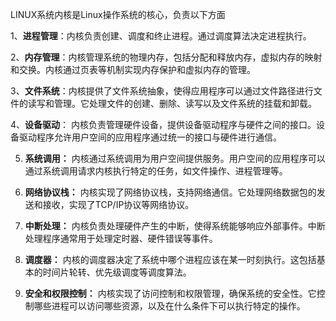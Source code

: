 LINUX系统内核是Linux操作系统的核心，负责以下方面

 1、**进程管理**：内核负责创建、调度和终止进程。通过调度算法决定进程执行。

 2、**内存管理**：内核管理系统的物理内存，包括分配和释放内存，虚拟内存的映射和交换。内核通过页表等机制实现内存保护和虚拟内存的管理。

 3、**文件系统**：内核提供了文件系统抽象，使得应用程序可以通过文件路径进行文件的读写和管理。它处理文件的创建、删除、读写以及文件系统的挂载和卸载。    

 4、**设备驱动**： 内核负责管理硬件设备，提供设备驱动程序与硬件之间的接口。设备驱动程序允许用户空间的应用程序通过统一的接口与硬件进行通信。

 5. **系统调用：** 内核通过系统调用为用户空间提供服务。用户空间的应用程序可以通过系统调用请求内核执行特定的任务，如文件操作、进程管理等。

 6. **网络协议栈：** 内核实现了网络协议栈，支持网络通信。它处理网络数据包的发送和接收，实现了TCP/IP协议等网络协议。    

 7. **中断处理：** 内核负责处理硬件产生的中断，使得系统能够响应外部事件。中断处理程序通常用于处理定时器、硬件错误等事件。

 8. **调度器：** 内核的调度器决定了系统中哪个进程应该在某一时刻执行。这包括基本的时间片轮转、优先级调度等调度算法。
	
 9. **安全和权限控制：** 内核实现了访问控制和权限管理，确保系统的安全性。它控制哪些进程可以访问哪些资源，以及在什么条件下可以执行特定的操作。
 
